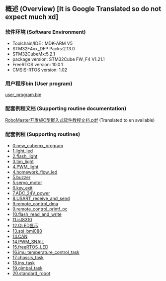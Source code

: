 ﻿## 概述 (Overview) [It is Google Translated so do not expect much xd]
### 软件环境 (Software Environment)
 - Toolchain/IDE : MDK-ARM V5
 - STM32F4xx_DFP Packs:2.13.0
 - STM32CubeMx:5.2.1
 - package version: STM32Cube FW_F4 V1.21.1
 - FreeRTOS version: 10.0.1
 - CMSIS-RTOS version: 1.02
 
### 用户程序bin (User program)
[user_program.bin](0.new_cubemx_program/user_program.bin)

### 配套例程文档 (Supporting routine documentation)
[RoboMaster开发板C型嵌入式软件教程文档.pdf](RoboMaster开发板C型嵌入式软件教程文档.pdf) (Translated to en available)
### 配套例程 (Supporting routines)
* [0.new_cubemx_program](0.new_cubemx_program)
* [1.light_led](1.light_led)
* [2.flash_light](2.flash_light)
* [3.tim_light](3.tim_light)
* [4.PWM_light](4.PWM_light)
* [4.homework_flow_led](4.homework_flow_led)
* [5.buzzer](5.buzzer)
* [5.servo_motor](5.servo_motor)
* [6.key_exit](6.key_exit)
* [7.ADC_24V_power](7.ADC_24V_power)
* [8.USART_receive_and_send](8.USART_receive_and_send)
* [9.remote_control_dma](9.remote_control_dma)
* [9.remote_control_printf_pc](9.remote_control_printf_pc)
* [10.flash_read_and_write](10.flash_read_and_write)
* [11.ist8310](11.ist8310)
* [12.OLED显示](11.ist8310)
* [13.spi_bmi088](13.spi_bmi088)
* [14.CAN](14.CAN)
* [14.PWM_SNAIL](14.PWM_SNAIL)
* [15.freeRTOS_LED](15.freeRTOS_LED)
* [16.imu_temperature_control_task](16.imu_temperature_control_task)
* [17.chassis_task](17.chassis_task)
* [18.ins_task](18.ins_task)
* [19.gimbal_task](19.gimbal_task)
* [20.standard_robot](20.standard_robot)
